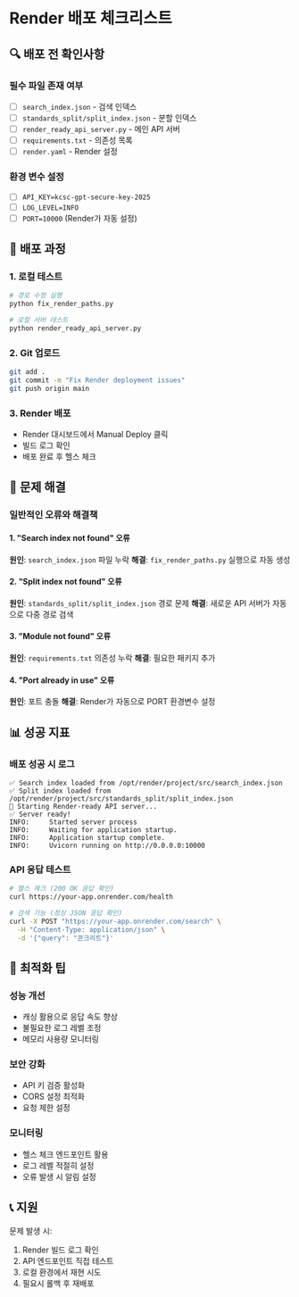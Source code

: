 # Render 배포 체크리스트

## 🔍 배포 전 확인사항

### 필수 파일 존재 여부
- [ ] `search_index.json` - 검색 인덱스
- [ ] `standards_split/split_index.json` - 분할 인덱스
- [ ] `render_ready_api_server.py` - 메인 API 서버
- [ ] `requirements.txt` - 의존성 목록
- [ ] `render.yaml` - Render 설정

### 환경 변수 설정
- [ ] `API_KEY=kcsc-gpt-secure-key-2025`
- [ ] `LOG_LEVEL=INFO`
- [ ] `PORT=10000` (Render가 자동 설정)

## 🚀 배포 과정

### 1. 로컬 테스트
```bash
# 경로 수정 실행
python fix_render_paths.py

# 로컬 서버 테스트
python render_ready_api_server.py
```

### 2. Git 업로드
```bash
git add .
git commit -m "Fix Render deployment issues"
git push origin main
```

### 3. Render 배포
- Render 대시보드에서 Manual Deploy 클릭
- 빌드 로그 확인
- 배포 완료 후 헬스 체크

## 🔧 문제 해결

### 일반적인 오류와 해결책

#### 1. "Search index not found" 오류
**원인**: `search_index.json` 파일 누락
**해결**: `fix_render_paths.py` 실행으로 자동 생성

#### 2. "Split index not found" 오류  
**원인**: `standards_split/split_index.json` 경로 문제
**해결**: 새로운 API 서버가 자동으로 다중 경로 검색

#### 3. "Module not found" 오류
**원인**: `requirements.txt` 의존성 누락
**해결**: 필요한 패키지 추가

#### 4. "Port already in use" 오류
**원인**: 포트 충돌
**해결**: Render가 자동으로 PORT 환경변수 설정

## 📊 성공 지표

### 배포 성공 시 로그
```
✅ Search index loaded from /opt/render/project/src/search_index.json
✅ Split index loaded from /opt/render/project/src/standards_split/split_index.json
🚀 Starting Render-ready API server...
✅ Server ready!
INFO:     Started server process
INFO:     Waiting for application startup.
INFO:     Application startup complete.
INFO:     Uvicorn running on http://0.0.0.0:10000
```

### API 응답 테스트
```bash
# 헬스 체크 (200 OK 응답 확인)
curl https://your-app.onrender.com/health

# 검색 기능 (정상 JSON 응답 확인)
curl -X POST "https://your-app.onrender.com/search" \
  -H "Content-Type: application/json" \
  -d '{"query": "콘크리트"}'
```

## 🎯 최적화 팁

### 성능 개선
- 캐싱 활용으로 응답 속도 향상
- 불필요한 로그 레벨 조정
- 메모리 사용량 모니터링

### 보안 강화
- API 키 검증 활성화
- CORS 설정 최적화
- 요청 제한 설정

### 모니터링
- 헬스 체크 엔드포인트 활용
- 로그 레벨 적절히 설정
- 오류 발생 시 알림 설정

## 📞 지원

문제 발생 시:
1. Render 빌드 로그 확인
2. API 엔드포인트 직접 테스트
3. 로컬 환경에서 재현 시도
4. 필요시 롤백 후 재배포